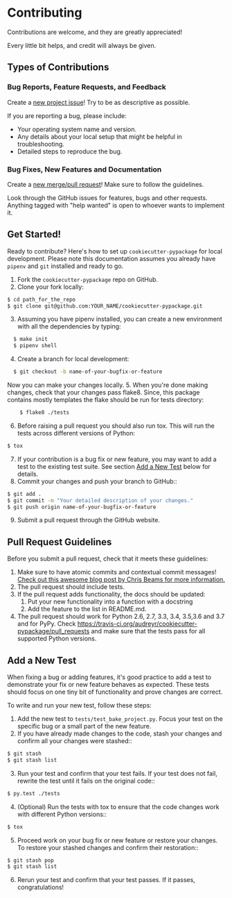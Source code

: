 # Contributing

Contributions are welcome, and they are greatly appreciated!

Every little bit helps, and credit will always be given.

## Types of Contributions

### Bug Reports, Feature Requests, and Feedback

Create a [new project issue][1]! Try to be as descriptive as possible.

If you are reporting a bug, please include:
* Your operating system name and version.
* Any details about your local setup that might be helpful in troubleshooting.
* Detailed steps to reproduce the bug.

### Bug Fixes, New Features and Documentation

Create a [new merge/pull request][2]! Make sure to follow the guidelines.

Look through the GitHub issues for features, bugs and other requests.
Anything tagged with "help wanted" is open to whoever wants to implement it.

## Get Started!

Ready to contribute? Here's how to set up `cookiecutter-pypackage` for local development. Please note this documentation assumes
you already have `pipenv` and `git` installed and ready to go.

1. Fork the `cookiecutter-pypackage` repo on GitHub.
2. Clone your fork locally:
  ```bash
  $ cd path_for_the_repo
  $ git clone git@github.com:YOUR_NAME/cookiecutter-pypackage.git
  ```
3. Assuming you have pipenv installed, you can create a new environment with all the dependencies by typing:
  ```bash
    $ make init
    $ pipenv shell
  ```
4. Create a branch for local development:
  ```bash
    $ git checkout -b name-of-your-bugfix-or-feature
  ```
  Now you can make your changes locally.
5. When you're done making changes, check that your changes pass flake8. Since, this package contains mostly templates the flake should be run for tests directory:
  ```bash
      $ flake8 ./tests
  ```
6. Before raising a pull request you should also run tox. This will run the tests across different versions of Python:
  ```bash
  $ tox
  ```
7. If your contribution is a bug fix or new feature, you may want to add a test to the existing test suite. See section [Add a New Test](#markdown-header-add-a-new-test) below for details.
8. Commit your changes and push your branch to GitHub::
  ```bash
  $ git add .
  $ git commit -m "Your detailed description of your changes."
  $ git push origin name-of-your-bugfix-or-feature
  ```
9. Submit a pull request through the GitHub website.

## Pull Request Guidelines

Before you submit a pull request, check that it meets these guidelines:
1. Make sure to have atomic commits and contextual commit messages!
   [Check out this awesome blog post by Chris Beams for more information.][3]
2. The pull request should include tests.
3. If the pull request adds functionality, the docs should be updated:
   1. Put your new functionality into a function with a docstring
   2. Add the feature to the list in README.md.
4. The pull request should work for Python 2.6, 2.7, 3.3, 3.4, 3.5,3.6 and 3.7 and for PyPy. Check
   https://travis-ci.org/audreyr/cookiecutter-pypackage/pull_requests
   and make sure that the tests pass for all supported Python versions.

## Add a New Test

When fixing a bug or adding features, it's good practice to add a test to demonstrate your fix or new feature behaves as expected. These tests should focus on one tiny bit of functionality and prove changes are correct. 

To write and run your new test, follow these steps:
1. Add the new test to `tests/test_bake_project.py`. Focus your test on the specific bug or a small part of the new feature. 
2. If you have already made changes to the code, stash your changes and confirm all your changes were stashed::
  ```bash
  $ git stash
  $ git stash list
  ```
3. Run your test and confirm that your test fails. If your test does not fail, rewrite the test until it fails on the original code::
  ```bash
  $ py.test ./tests
  ```
4. (Optional) Run the tests with tox to ensure that the code changes work with different Python versions::
  ```bash
  $ tox
  ```
5. Proceed work on your bug fix or new feature or restore your changes. To restore your stashed changes and confirm their restoration::
  ```bash
  $ git stash pop
  $ git stash list
  ```
6. Rerun your test and confirm that your test passes. If it passes, congratulations!

[1]: https://github.com/audreyr/cookiecutter-pypackage/issues/new
[2]: https://github.com/audreyr/cookiecutter-pypackage/compare
[3]: http://chris.beams.io/posts/git-commit/
